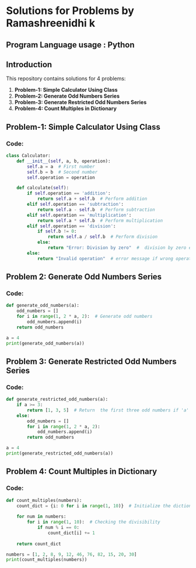 # Solutions for Problems by Ramashreenidhi k
## Program Language usage : Python
## Introduction


This repository contains solutions for 4 problems: 

1. **Problem-1: Simple Calculator Using Class**
2. **Problem-2: Generate Odd Numbers Series**
3. **Problem-3: Generate Restricted Odd Numbers Series**
4. **Problem-4: Count Multiples in Dictionary**

## **Problem-1: Simple Calculator Using Class**
### **Code:**

```python
class Calculator:
    def __init__(self, a, b, operation):
        self.a = a  # First number
        self.b = b  # Second number
        self.operation = operation 

    def calculate(self):
        if self.operation == 'addition':
            return self.a + self.b  # Perform addition
        elif self.operation == 'subtraction':
            return self.a - self.b  # Perform subtraction
        elif self.operation == 'multiplication':
            return self.a * self.b  # Perform multiplication
        elif self.operation == 'division':
            if self.b != 0:
                return self.a / self.b  # Perform division
            else:
                return "Error: Division by zero"  #  division by zero error
        else:
            return "Invalid operation"  # error message if wrong operation other than given options
```
## Problem 2: Generate Odd Numbers Series

### **Code:**
```python
def generate_odd_numbers(a):
    odd_numbers = []
    for i in range(1, 2 * a, 2):  # Generate odd numbers 
        odd_numbers.append(i)
    return odd_numbers

a = 4
print(generate_odd_numbers(a)) 
```
## Problem 3: Generate Restricted Odd Numbers Series
### **Code:**
```python
def generate_restricted_odd_numbers(a):
    if a >= 3:
        return [1, 3, 5]  # Return  the first three odd numbers if 'a' is 3 or more
    else:
        odd_numbers = []
        for i in range(1, 2 * a, 2): 
            odd_numbers.append(i)
        return odd_numbers

a = 4
print(generate_restricted_odd_numbers(a)) 
```
## Problem 4: Count Multiples in Dictionary
### **Code:**
```python
def count_multiples(numbers):
    count_dict = {i: 0 for i in range(1, 10)}  # Initialize the dictionary for counting 
    
    for num in numbers:
        for i in range(1, 10):  # Checking the divisibility 
            if num % i == 0:
                count_dict[i] += 1
                
    return count_dict

numbers = [1, 2, 8, 9, 12, 46, 76, 82, 15, 20, 30]
print(count_multiples(numbers))  
```


